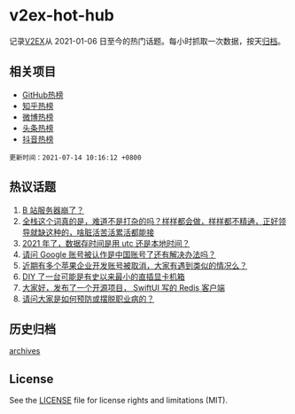 # v2ex-hot-hub

 记录[V2EX](https://www.v2ex.com/)从 2021-01-06 日至今的热门话题。每小时抓取一次数据，按天[归档](archives)。
 
 ## 相关项目

- [GitHub热榜](https://github.com/snaildev/github-hot-hub)
- [知乎热榜](https://github.com/snaildev/zhihu-hot-hub)
- [微博热榜](https://github.com/snaildev/weibo-hot-hub)
- [头条热榜](https://github.com/snaildev/toutiao-hot-hub)
- [抖音热榜](https://github.com/snaildev/douyin-hot-hub)


 `更新时间：2021-07-14 10:16:12 +0800`

## 热议话题

1. [B 站服务器崩了？](https://www.v2ex.com/t/789356)
1. [全栈这个词真的是，难道不是打杂的吗？样样都会做，样样都不精通，正好领导就缺这种的，啥脏活苦活累活都能接](https://www.v2ex.com/t/789234)
1. [2021 年了，数据存时间是用 utc 还是本地时间？](https://www.v2ex.com/t/789255)
1. [请问 Google 账号被认作是中国账号了还有解决办法吗？](https://www.v2ex.com/t/789338)
1. [近期有多个苹果企业开发账号被取消，大家有遇到类似的情况么？](https://www.v2ex.com/t/789194)
1. [DIY 了一台可能是有史以来最小的直插显卡机箱](https://www.v2ex.com/t/789310)
1. [大家好，发布了一个开源项目， SwiftUI 写的 Redis 客户端](https://www.v2ex.com/t/789198)
1. [请问大家是如何预防或摆脱职业病的？](https://www.v2ex.com/t/789221)

## 历史归档

[archives](archives)

## License

See the [LICENSE](LICENSE) file for license rights and limitations (MIT).
